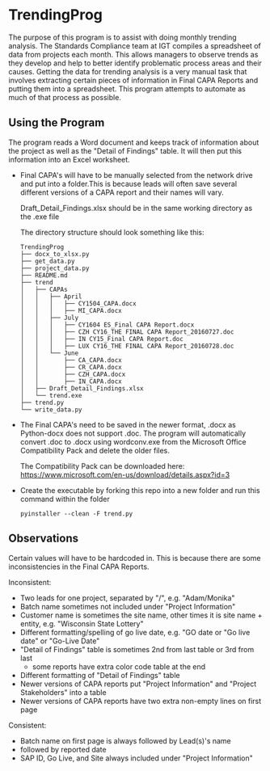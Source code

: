 # TrendingProg
The purpose of this program is to assist with doing monthly trending analysis. The Standards Compliance team at IGT compiles a
spreadsheet of data from projects each month. This allows managers to observe trends as they develop and help to better
identify problematic process areas and their causes. Getting the data for trending analysis is a very manual task that involves
extracting certain pieces of information in Final CAPA Reports and putting them into a spreadsheet. This program attempts to
automate as much of that process as possible.


## Using the Program
The program reads a Word document and keeps track of information about the project as well as the "Detail of Findings" table. It
will then put this information into an Excel worksheet.

* Final CAPA's will have to be manually selected from the network drive and put into a folder.This is because leads will often
  save several different versions of a CAPA report and their names will vary.

  Draft_Detail_Findings.xlsx should be in the same working directory as the .exe file

  The directory structure should look something like this:
  
  ```
  TrendingProg
  ├── docx_to_xlsx.py
  ├── get_data.py
  ├── project_data.py
  ├── README.md
  ├── trend
  │   ├── CAPAs
  │   │   ├── April
  │   │   │   ├── CY1504_CAPA.docx
  │   │   │   ├── MI_CAPA.docx
  │   │   ├── July
  │   │   │   ├── CY1604 ES_Final CAPA Report.docx
  │   │   │   ├── CZH CY16_THE FINAL CAPA Report_20160727.doc
  │   │   │   ├── IN CY15_Final CAPA Report.doc
  │   │   │   ├── LUX CY16_THE FINAL CAPA Report_20160728.doc
  │   │   └── June
  │   │       ├── CA_CAPA.docx
  │   │       ├── CR_CAPA.docx
  │   │       ├── CZH_CAPA.docx
  │   │       ├── IN_CAPA.docx
  │   ├── Draft_Detail_Findings.xlsx
  │   └── trend.exe
  ├── trend.py
  └── write_data.py
  ```

* The Final CAPA's need to be saved in the newer format, .docx as Python-docx does not support .doc. The program will automatically
  convert .doc to .docx using wordconv.exe from the Microsoft Office Compatibility Pack and delete the older files.

  The Compatibility Pack can be downloaded here: https://www.microsoft.com/en-us/download/details.aspx?id=3

* Create the executable by forking this repo into a new folder and run this command within the folder

  `pyinstaller --clean -F trend.py`


 

## Observations
Certain values will have to be hardcoded in. This is because there are some inconsistencies in the Final CAPA Reports.

Inconsistent:
  - Two leads for one project, separated by "/", e.g. "Adam/Monika"
  - Batch name sometimes not included under "Project Information"
  - Customer name is sometimes the site name, other times it is site name + entity, e.g. "Wisconsin State Lottery"
  - Different formatting/spelling of go live date, e.g. "GO date or "Go live date" or "Go-Live Date"
  - "Detail of Findings" table is sometimes 2nd from last table or 3rd from last
    - some reports have extra color code table at the end
  - Different formatting of "Detail of Findings" table
  - Newer versions of CAPA reports put "Project Information" and "Project Stakeholders" into a table
  - Newer versions of CAPA reports have two extra non-empty lines on first page
    
Consistent:
  - Batch name on first page is always followed by Lead(s)'s name
  - followed by reported date
  - SAP ID, Go Live, and Site always included under "Project Information"
